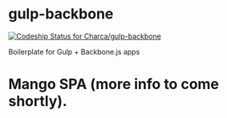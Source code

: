 gulp-backbone
=============

[ ![Codeship Status for Charca/gulp-backbone](https://www.codeship.io/projects/05f8a350-4340-0132-706b-328139a6cf48/status)](https://www.codeship.io/projects/44623)

Boilerplate for Gulp + Backbone.js apps

# Mango SPA (more info to come shortly).
